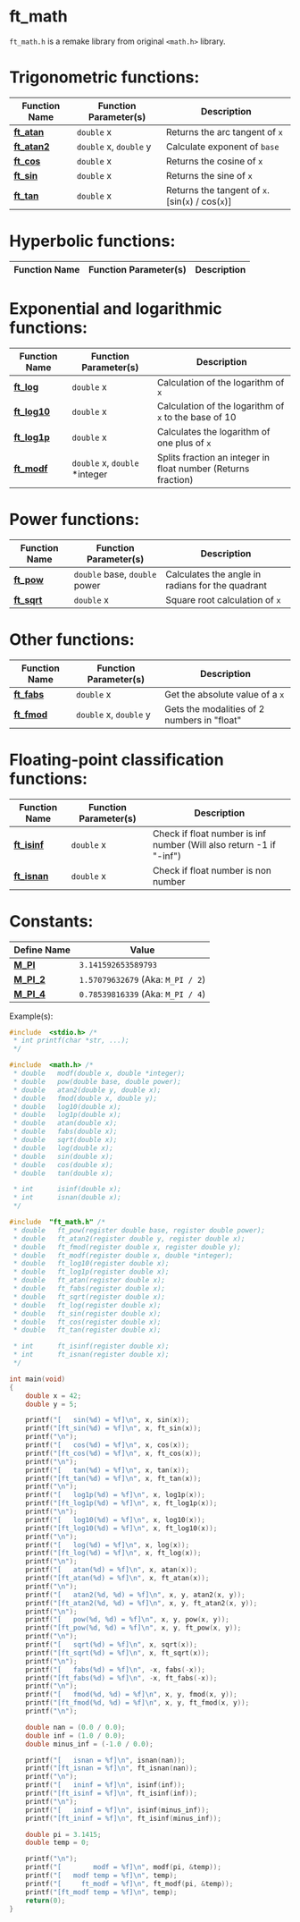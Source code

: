 # ft_math
`ft_math.h` is a remake library from original `<math.h>` library.

# Trigonometric functions:
| Function Name                                                                                     | Function Parameter(s)          | Description                                                         |
| ------------------------------------------------------------------------------------------------- | ------------------------------ | ------------------------------------------------------------------- |
| **[ft_atan](https://github.com/TeomanDeniz/Ecole-42/blob/main/ft_functions/ft_math/ft_atan.c)**   | `double` x                     | Returns the arc tangent of `x`                                      |
| **[ft_atan2](https://github.com/TeomanDeniz/Ecole-42/blob/main/ft_functions/ft_math/ft_atan2.c)** | `double` x, `double` y         | Calculate exponent of `base`                                        |
| **[ft_cos](https://github.com/TeomanDeniz/Ecole-42/blob/main/ft_functions/ft_math/ft_cos.c)**     | `double` x                     | Returns the cosine of `x`                                           |
| **[ft_sin](https://github.com/TeomanDeniz/Ecole-42/blob/main/ft_functions/ft_math/ft_sin.c)**     | `double` x                     | Returns the sine of `x`                                             |
| **[ft_tan](https://github.com/TeomanDeniz/Ecole-42/blob/main/ft_functions/ft_math/ft_tan.c)**     | `double` x                     | Returns the tangent of `x`. [sin(`x`) / cos(`x`)]                   |

# Hyperbolic functions:
| Function Name                                                                                     | Function Parameter(s)          | Description                                                         |
| ------------------------------------------------------------------------------------------------- | ------------------------------ | ------------------------------------------------------------------- |

# Exponential and logarithmic functions:
| Function Name                                                                                     | Function Parameter(s)          | Description                                                         |
| ------------------------------------------------------------------------------------------------- | ------------------------------ | ------------------------------------------------------------------- |
| **[ft_log](https://github.com/TeomanDeniz/Ecole-42/blob/main/ft_functions/ft_math/ft_log.c)**     | `double` x                     | Calculation of the logarithm of `x`                                 |
| **[ft_log10](https://github.com/TeomanDeniz/Ecole-42/blob/main/ft_functions/ft_math/ft_log10.c)** | `double` x                     | Calculation of the logarithm of `x` to the base of 10               |
| **[ft_log1p](https://github.com/TeomanDeniz/Ecole-42/blob/main/ft_functions/ft_math/ft_log1p.c)** | `double` x                     | Calculates the logarithm of one plus of `x`                         |
| **[ft_modf](https://github.com/TeomanDeniz/Ecole-42/blob/main/ft_functions/ft_math/ft_modf.c)**   | `double` x, `double` \*integer | Splits fraction an integer in float number (Returns fraction)       |

# Power functions:
| Function Name                                                                                     | Function Parameter(s)          | Description                                                         |
| ------------------------------------------------------------------------------------------------- | ------------------------------ | ------------------------------------------------------------------- |
| **[ft_pow](https://github.com/TeomanDeniz/Ecole-42/blob/main/ft_functions/ft_math/ft_pow.c)**     | `double` base, `double` power  | Calculates the angle in radians for the quadrant                    |
| **[ft_sqrt](https://github.com/TeomanDeniz/Ecole-42/blob/main/ft_functions/ft_math/ft_sqrt.c)**   | `double` x                     | Square root calculation of `x`                                      |

# Other functions:
| Function Name                                                                                     | Function Parameter(s)          | Description                                                         |
| ------------------------------------------------------------------------------------------------- | ------------------------------ | ------------------------------------------------------------------- |
| **[ft_fabs](https://github.com/TeomanDeniz/Ecole-42/blob/main/ft_functions/ft_math/ft_fabs.c)**   | `double` x                     | Get the absolute value of a `x`                                     |
| **[ft_fmod](https://github.com/TeomanDeniz/Ecole-42/blob/main/ft_functions/ft_math/ft_fmod.c)**   | `double` x, `double` y         | Gets the modalities of 2 numbers in "float"                         |

# Floating-point classification functions:
| Function Name                                                                                     | Function Parameter(s)          | Description                                                         |
| ------------------------------------------------------------------------------------------------- | ------------------------------ | ------------------------------------------------------------------- |
| **[ft_isinf](https://github.com/TeomanDeniz/Ecole-42/blob/main/ft_functions/ft_math/ft_isinf.c)** | `double` x                     | Check if float number is inf number (Will also return -1 if "-inf") |
| **[ft_isnan](https://github.com/TeomanDeniz/Ecole-42/blob/main/ft_functions/ft_math/ft_isnan.c)** | `double` x                     | Check if float number is non number                                 |

# Constants:

| Define Name                                                                                         | Value                                                                                              |
| --------------------------------------------------------------------------------------------------- | -------------------------------------------------------------------------------------------------- |
| **[M_PI](https://github.com/TeomanDeniz/Ecole-42/blob/main/ft_functions/ft_math/ft_math.h#L16)**    | `3.141592653589793`                                                                                |
| **[M_PI_2](https://github.com/TeomanDeniz/Ecole-42/blob/main/ft_functions/ft_math/ft_math.h#L17)**  | `1.57079632679` (Aka: `M_PI / 2`)                                                                  |
| **[M_PI_4](https://github.com/TeomanDeniz/Ecole-42/blob/main/ft_functions/ft_math/ft_math.h#L18)**  | `0.78539816339` (Aka: `M_PI / 4`)                                                                  |


Example(s):
```c
#include  <stdio.h> /*
 * int printf(char *str, ...);
 */

#include  <math.h> /*
 * double	modf(double x, double *integer);
 * double	pow(double base, double power);
 * double	atan2(double y, double x);
 * double	fmod(double x, double y);
 * double	log10(double x);
 * double	log1p(double x);
 * double	atan(double x);
 * double	fabs(double x);
 * double	sqrt(double x);
 * double	log(double x);
 * double	sin(double x);
 * double	cos(double x);
 * double	tan(double x);

 * int		isinf(double x);
 * int		isnan(double x);
 */

#include  "ft_math.h" /*
 * double	ft_pow(register double base, register double power);
 * double	ft_atan2(register double y, register double x);
 * double	ft_fmod(register double x, register double y);
 * double	ft_modf(register double x, double *integer);
 * double	ft_log10(register double x);
 * double	ft_log1p(register double x);
 * double	ft_atan(register double x);
 * double	ft_fabs(register double x);
 * double	ft_sqrt(register double x);
 * double	ft_log(register double x);
 * double	ft_sin(register double x);
 * double	ft_cos(register double x);
 * double	ft_tan(register double x);

 * int		ft_isinf(register double x);
 * int		ft_isnan(register double x);
 */

int main(void)
{
	double x = 42;
	double y = 5;

	printf("[   sin(%d) = %f]\n", x, sin(x));
	printf("[ft_sin(%d) = %f]\n", x, ft_sin(x));
	printf("\n");
	printf("[   cos(%d) = %f]\n", x, cos(x));
	printf("[ft_cos(%d) = %f]\n", x, ft_cos(x));
	printf("\n");
	printf("[   tan(%d) = %f]\n", x, tan(x));
	printf("[ft_tan(%d) = %f]\n", x, ft_tan(x));
	printf("\n");
	printf("[   log1p(%d) = %f]\n", x, log1p(x));
	printf("[ft_log1p(%d) = %f]\n", x, ft_log1p(x));
	printf("\n");
	printf("[   log10(%d) = %f]\n", x, log10(x));
	printf("[ft_log10(%d) = %f]\n", x, ft_log10(x));
	printf("\n");
	printf("[   log(%d) = %f]\n", x, log(x));
	printf("[ft_log(%d) = %f]\n", x, ft_log(x));
	printf("\n");
	printf("[   atan(%d) = %f]\n", x, atan(x));
	printf("[ft_atan(%d) = %f]\n", x, ft_atan(x));
	printf("\n");
	printf("[   atan2(%d, %d) = %f]\n", x, y, atan2(x, y));
	printf("[ft_atan2(%d, %d) = %f]\n", x, y, ft_atan2(x, y));
	printf("\n");
	printf("[   pow(%d, %d) = %f]\n", x, y, pow(x, y));
	printf("[ft_pow(%d, %d) = %f]\n", x, y, ft_pow(x, y));
	printf("\n");
	printf("[   sqrt(%d) = %f]\n", x, sqrt(x));
	printf("[ft_sqrt(%d) = %f]\n", x, ft_sqrt(x));
	printf("\n");
	printf("[   fabs(%d) = %f]\n", -x, fabs(-x));
	printf("[ft_fabs(%d) = %f]\n", -x, ft_fabs(-x));
	printf("\n");
	printf("[   fmod(%d, %d) = %f]\n", x, y, fmod(x, y));
	printf("[ft_fmod(%d, %d) = %f]\n", x, y, ft_fmod(x, y));
	printf("\n");

	double nan = (0.0 / 0.0);
	double inf = (1.0 / 0.0);
	double minus_inf = (-1.0 / 0.0);

	printf("[   isnan = %f]\n", isnan(nan));
	printf("[ft_isnan = %f]\n", ft_isnan(nan));
	printf("\n");
	printf("[   ininf = %f]\n", isinf(inf));
	printf("[ft_isinf = %f]\n", ft_isinf(inf));
	printf("\n");
	printf("[   ininf = %f]\n", isinf(minus_inf));
	printf("[ft_ininf = %f]\n", ft_isinf(minus_inf));

	double pi = 3.1415;
	double temp = 0;

	printf("\n");
	printf("[        modf = %f]\n", modf(pi, &temp));
	printf("[   modf temp = %f]\n", temp);
	printf("[     ft_modf = %f]\n", ft_modf(pi, &temp));
	printf("[ft_modf temp = %f]\n", temp);
	return(0);
}
```
